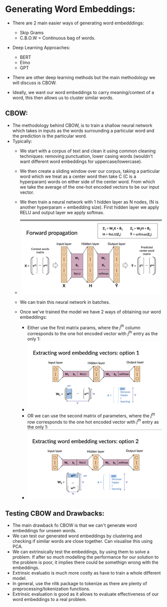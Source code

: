 # Generating Word Embeddings: 

- There are 2 main easier ways of generating word embedddings: 
    - Skip Grams
    - C.B.O.W = Continuous bag of words. 
- Deep Learning Approaches: 
    - BERT
    - Elmo
    - GPT

- There are other deep learning methods but the main methodology we will discuss is CBOW. 
- Ideally, we want our word embeddings to carry meaning/context of a word, this then allows us to cluster similar words. 


## CBOW: 
- The methodology behind CBOW, is to train a shallow neural network which takes in inputs as the words surrounding a particular word and the prediction is the particular word. 
- Typically: 
    - We start with a corpus of text and clean it using common cleaning techniques: removing punctuation, lower casing words (wouldn't want different word embeddings for uppercase/lowercase). 
    - We then create a sliding window over our corpus, taking a particular word which we treat as a center word then take C (C is a hyperparam) words on either side of the center word. From which we take the average of the one-hot encoded vectors to be our input vector. 
    - We then train a neural network with 1 hidden layer as N nodes, (N is another hyperparam = embedding size). First hidden layer we apply RELU and output layer we apply softmax.  

    - <img src="./graphics/neural_net_cbow.png" width="700"/>
    - We can train this neural network in batches. 
    - Once we've trained the model we have 2 ways of obtaining our word embeddings:
        - Either use the first matrix params, where the $j^{th}$ column corresponds to the one hot encoded vector with $j^{th}$ entry as the only 1:
        - <img src="./graphics/get_word_embed_1.png" width="700"/>
        - OR we can use the second matrix of parameters, where the $j^{th}$ row corresponds to the one hot encoded vector with $j^{th}$ entry as the only 1: 
        - <img src="./graphics/get_word_embed_2.png" width="700"/>


## Testing CBOW and Drawbacks: 
- The main drawback fo CBOW is that we can't generate word embeddings for unseen words. 
- We can test our generated word embeddings by clustering and checking if similar words are close together. Can visualise this using PCA. 
- We can extrinsically test the embeddings, by using them to solve a problem. If after so much modelling the performance for our solution to the problem is poor, it implies there could be somethign wrong with the embeddings. 
- Extrinsic evaluatio is much more costly as have to train a whole different model. 
- In general, use the nltk package to tokenize as there are plenty of preprocessing/tokenization functions. 
- Extrinsic evaluation is good as it allows to evaluate effectiveness of our word embeddings to a real problem. 